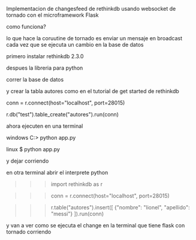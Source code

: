 Implementacion de changesfeed de rethinkdb usando websocket
de tornado con el microframework Flask


como funciona?

lo que hace la coruutine de tornado es enviar un mensaje en broadcast cada vez
que se ejecuta un cambio en la base de datos

primero instalar rethinkdb 2.3.0

despues la libreria para python

correr la base de datos

y crear la tabla autores como en el tutorial de get started de rethinkdb

conn = r.connect(host="localhost", port=28015)

r.db("test").table_create("autores").run(conn)

ahora ejecuten en una terminal

windows
C:\> python app.py

linux
$ python app.py

y dejar corriendo

en otra terminal abrir el interprete python 

>>> import rethinkdb as r

>>> conn = r.connect(host="localhost", port=28015)

>>> r.table("autores").insert([
	{"nombre": "lionel", "apellido": "messi"}
]).run(conn)

y van a ver como se ejecuta el change en la terminal que tiene flask con tornado corriendo
